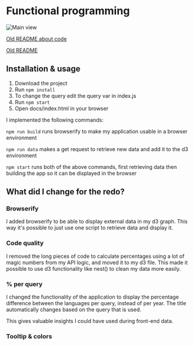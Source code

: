 # Functional programming

![Main view](./img/image1.png)

[Old README about code](README-code.md)

[Old README](README-old.md)

## Installation & usage

1. Download the project
2. Run `npm install`
3. To change the query edit the query var in index.js
4. Run `npm start`
5. Open docs/index.html in your browser

I implemented the following commands:

`npm run build` runs browserify to make my application usable in a browser environment

`npm run data` makes a get request to retrieve new data and add it to the d3 environment

`npm start` runs both of the above commands, first retrieving data then building the app so it can be displayed in the browser

## What did I change for the redo?

### Browserify

I added browserify to be able to display external data in my d3 graph. This way it's possible to just use one script to retrieve data and display it.

### Code quality

I removed the long pieces of code to calculate percentages using a lot of magic numbers from my API logic, and moved it to my d3 file. This made it possible to use d3 functionality like nest() to clean my data more easily.

### % per query

I changed the functionality of the application to display the percentage difference between the languages per query, instead of per year. The title automatically changes based on the query that is used.

This gives valuable insights I could have used during front-end data.

### Tooltip & colors
